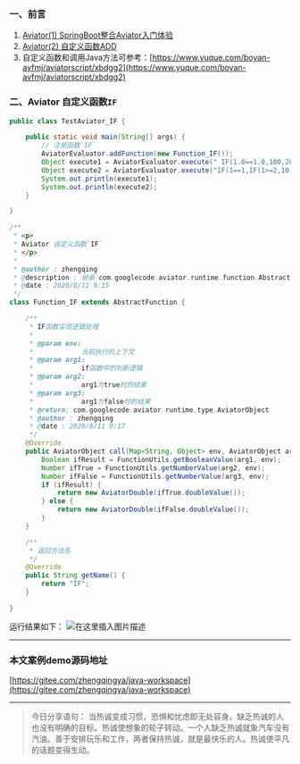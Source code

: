 ﻿### 一、前言

1. [Aviator(1) SpringBoot整合Aviator入门体验](https://zhengqing.blog.csdn.net/article/details/107913810)
2. [Aviator(2) 自定义函数ADD](https://zhengqing.blog.csdn.net/article/details/107921112)
3. 自定义函数和调用Java方法可参考：[https://www.yuque.com/boyan-avfmj/aviatorscript/xbdgg2](https://www.yuque.com/boyan-avfmj/aviatorscript/xbdgg2)

### 二、Aviator 自定义函数`IF`

```java
public class TestAviator_IF {

    public static void main(String[] args) {
        // 注册函数`IF`
        AviatorEvaluator.addFunction(new Function_IF());
        Object execute1 = AviatorEvaluator.execute(" IF(1.0==1.0,100,200)");
        Object execute2 = AviatorEvaluator.execute("IF(1==1,IF(1>=2,10,20),IF(10<=20,30,40))");
        System.out.println(execute1);
        System.out.println(execute2);
    }

}

/**
 * <p>
 * Aviator 自定义函数`IF`
 * </p>
 *
 * @author : zhengqing
 * @description : 继承`com.googlecode.aviator.runtime.function.AbstractFunction`,并覆写对应参数个数的方法即可
 * @date : 2020/8/11 9:15
 */
class Function_IF extends AbstractFunction {

    /**
     * IF函数实现逻辑处理
     *
     * @param env:
     *            当前执行的上下文
     * @param arg1:
     *            if函数中的判断逻辑
     * @param arg2:
     *            arg1为true时的结果
     * @param arg3:
     *            arg1为false时的结果
     * @return: com.googlecode.aviator.runtime.type.AviatorObject
     * @author : zhengqing
     * @date : 2020/8/11 9:17
     */
    @Override
    public AviatorObject call(Map<String, Object> env, AviatorObject arg1, AviatorObject arg2, AviatorObject arg3) {
        Boolean ifResult = FunctionUtils.getBooleanValue(arg1, env);
        Number ifTrue = FunctionUtils.getNumberValue(arg2, env);
        Number ifFalse = FunctionUtils.getNumberValue(arg3, env);
        if (ifResult) {
            return new AviatorDouble(ifTrue.doubleValue());
        } else {
            return new AviatorDouble(ifFalse.doubleValue());
        }
    }

    /**
     * 返回方法名
     */
    @Override
    public String getName() {
        return "IF";
    }

}
```

运行结果如下：
![在这里插入图片描述](https://img-blog.csdnimg.cn/20200811092310371.png?x-oss-process=image/watermark,type_ZmFuZ3poZW5naGVpdGk,shadow_10,text_aHR0cHM6Ly9ibG9nLmNzZG4ubmV0L3FxXzM4MjI1NTU4,size_16,color_FFFFFF,t_70)


---

### 本文案例demo源码地址

[https://gitee.com/zhengqingya/java-workspace](https://gitee.com/zhengqingya/java-workspace)

---

> 今日分享语句：
> 当热诚变成习惯，恐惧和忧虑即无处容身。缺乏热诚的人也没有明确的目标。热诚使想象的轮子转动。一个人缺乏热诚就象汽车没有汽油。善于安排玩乐和工作，两者保持热诚，就是最快乐的人。热诚使平凡的话题变得生动。
